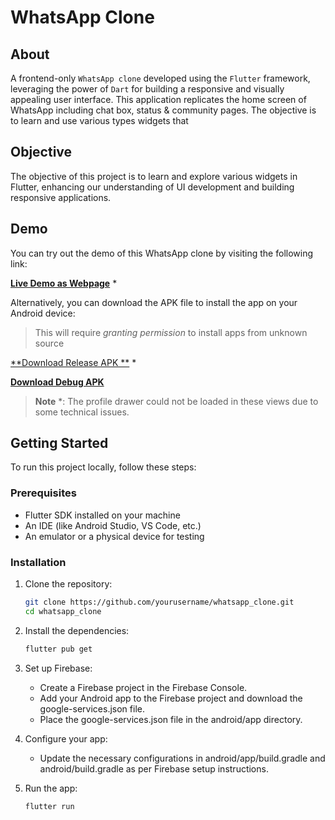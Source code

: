 # WhatsApp Clone

## About

A frontend-only `WhatsApp clone` developed using the `Flutter` framework, leveraging the power of `Dart` for building a responsive and visually appealing user interface. This application replicates the home screen of WhatsApp including chat box, status & community pages. The objective is to learn and use various types widgets that 

## Objective

The objective of this project is to learn and explore various widgets in Flutter, enhancing our understanding of UI development and building responsive applications.

## Demo

You can try out the demo of this WhatsApp clone by visiting the following link:

[**Live Demo as Webpage**](https://whatsapp-clone-2769e.web.app/) *

Alternatively, you can download the APK file to install the app on your Android device:
> This will require *granting permission* to install apps from unknown source

[**Download Release APK **](https://github.com/Swarnotaj003/WhatsApp-Clone/releases/download/v1.0/app-release.apk) *

[**Download Debug APK**](https://github.com/Swarnotaj003/WhatsApp-Clone/releases/download/v1.0/app-debug.apk)
> **Note** *: The profile drawer could not be loaded in these views due to some technical issues.

## Getting Started

To run this project locally, follow these steps:

### Prerequisites

- Flutter SDK installed on your machine
- An IDE (like Android Studio, VS Code, etc.)
- An emulator or a physical device for testing

### Installation

1. Clone the repository:
    ```bash
    git clone https://github.com/yourusername/whatsapp_clone.git
    cd whatsapp_clone
2. Install the dependencies:
    ```bash
    flutter pub get
3. Set up Firebase:
    - Create a Firebase project in the Firebase Console.
    - Add your Android app to the Firebase project and download the google-services.json file.
    - Place the google-services.json file in the android/app directory.
4. Configure your app:
    - Update the necessary configurations in android/app/build.gradle and android/build.gradle as per Firebase setup instructions.

5. Run the app:
    ```bash
    flutter run
